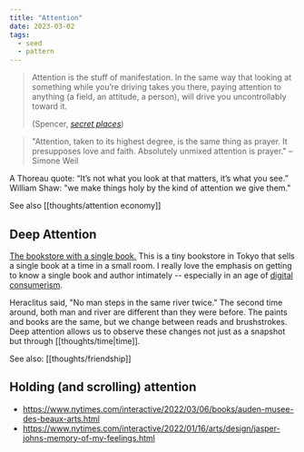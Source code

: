 ```yaml
---
title: "Attention"
date: 2023-03-02
tags:
  - seed
  - pattern
---
```


> Attention is the stuff of manifestation. In the same way that looking at something while you’re driving takes you there, paying attention to anything (a field, an attitude, a person), will drive you uncontrollably toward it.
>
> (Spencer, _[secret places](https://spencerchang.substack.com/p/secret-places)_)

> "Attention, taken to its highest degree, is the same thing as prayer. It presupposes love and faith. Absolutely unmixed attention is prayer." – Simone Weil

A Thoreau quote: “It’s not what you look at that matters, it’s what you see.” William Shaw: "we make things holy by the kind of attention we give them."

See also [[thoughts/attention economy]]

## Deep Attention

[The bookstore with a single book.](https://www.takram.com/projects/a-single-room-with-a-single-book-morioka-shoten/) This is a tiny bookstore in Tokyo that sells a single book at a time in a small room. I really love the emphasis on getting to know a single book and author intimately -- especially in an age of [digital consumerism](thoughts/attention%20economy.md).

Heraclitus said, "No man steps in the same river twice." The second time around, both man and river are different than they were before. The paints and books are the same, but we change between reads and brushstrokes. Deep attention allows us to observe these changes not just as a snapshot but through [[thoughts/time|time]].

See also: [[thoughts/friendship]]

## Holding (and scrolling) attention

- https://www.nytimes.com/interactive/2022/03/06/books/auden-musee-des-beaux-arts.html
- https://www.nytimes.com/interactive/2022/01/16/arts/design/jasper-johns-memory-of-my-feelings.html
